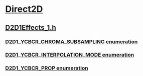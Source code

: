 # [Direct2D](../_direct2d/index.md)
## [D2D1Effects_1.h](index.md)
### [D2D1_YCBCR_CHROMA_SUBSAMPLING enumeration](../d2d1effects_1/ne-d2d1effects_1-d2d1_ycbcr_chroma_subsampling.md)
### [D2D1_YCBCR_INTERPOLATION_MODE enumeration](../d2d1effects_1/ne-d2d1effects_1-d2d1_ycbcr_interpolation_mode.md)
### [D2D1_YCBCR_PROP enumeration](../d2d1effects_1/ne-d2d1effects_1-d2d1_ycbcr_prop.md)
